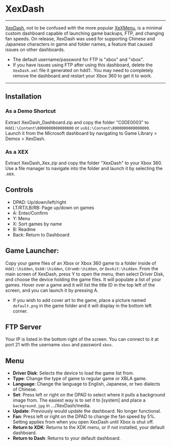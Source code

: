 # XexDash

------

[XexDash](http://www.mediafire.com/file/n9pla9aa3gk1s3o/XexDash_v0.03.zip/file), not to be confused with the more popular [XeXMenu](https://360.consolemods.org/software/utilities/xexmenu.html), is a minimal custom dashboard capable of launching game backups, FTP,  and changing fan speeds. On release, XexDash was used for supporting  Chinese and Japanese characters in game and folder names, a feature that caused issues on other dashboards.

- The default username/password for FTP is "xbox" and "xbox".
- If you have issues using FTP after using this dashboard, delete the `XexDash.xml` file it generated on hdd1:. You may need to completely remove the dashboard and restart your Xbox 360 to get it to work. 

------

## Installation

### As a Demo Shortcut

Extract XexDash_Dashboard.zip and copy the folder "C0DE0003" to `Hdd1:\Content\0000000000000000` or `usb1:\Content\0000000000000000`. Launch it from the Microsoft dashboard by navigating to Game Library > Demos > XexDash.

### As a XEX

Extract XexDash_Xex.zip and copy the folder "XexDash" to your Xbox  360. Use a file manager to navigate into the folder and launch it by  selecting the .xex.

## Controls

- DPAD: Up/down/left/right
- LT/RT/LB/RB: Page up/down on games
- A: Enter/Confirm
- Y: Menu
- X: Sort games by name
- B: Readme
- Back: Return to Dashboard

## Game Launcher:

Copy your game files of an Xbox or Xbox 360 game to a folder inside of `Hdd1:\hidden`, `Usb0:\hidden`, `Cdrom0:\hidden`, or `Devkit:\hidden`. From the main screen of XexDash, press Y to open the menu, then select  Driver Disk, and choose the device holding the game files. It will  populate a list of your games. Hover over a game and it will list the  title ID in the top left of the screen, and you can launch it by  pressing A. 

- If you wish to add cover art to the game, place a picture named `default.png` in the game folder and it will display in the bottom left corner.

## FTP Server

Your IP is listed in the bottom right of the screen. You can connect to it at port 21 with the username `xbox` and password `xbox`. 

## Menu

- **Driver Disk**: Selects the device to load the game list from.
- **Type**: Change the type of game to regular game or XBLA game.
- **Language**: Change the language to English, Japanese, or two dialects of Chinese.
- **Set**: Press left or right on the DPAD to select  where it pulls a background image from. The easiest way is to set it to  [system] and place a `background.jpg` in .../XexDash/media.
- **Update**: Previously would update the dashboard. No longer functional.
- **Fan**: Press left or right on the DPAD to change the  fan speed by 5%. Setting applies from when you open XexDash until Xbox  is shut off.
- **Return to XDK**: Returns to the XDK menu, or if not installed, your default dashboard.
- **Return to Dash**: Returns to your default dashboard.